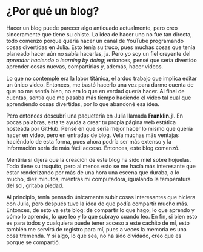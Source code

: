 # ¿Por qué un blog?

Hacer un blog puede parecer algo anticuado actualmente, pero creo sinceramente que tiene su chiste. La idea de hacer uno no fue tan directa, todo comenzó porque quería hacer un canal de YouTube programando cosas divertidas en Julia. Esto tenía su truco, pues muchas cosas que tenía planeado hacer aún no sabía hacerlas, ja. Pero yo soy un fiel creyente del _aprender haciendo_ o _learning by doing_; entonces, pensé que sería divertido aprender cosas nuevas, compartirlas y, además, hacer videos.

Lo que no contemplé era la labor titánica, el arduo trabajo que implica editar un único video. Entonces, me bastó hacerlo una vez para darme cuenta de que no me sentía bien, no era lo que en verdad quería hacer. Al final de cuentas, sentía que me pasaba más tiempo haciendo el video tal cual que aprendiendo cosas divertidas, por lo que abandoné esa idea.  

Pero entonces descubrí una paquetería en Julia llamada **Franklin.jl**. En pocas palabras, esta te ayuda a crear tu propia página web estática hosteada por GitHub. Pensé en que sería mejor hacer lo mismo que quería hacer en video, pero en entradas de blog. Veía muchas más ventajas haciéndolo de esta forma, pues ahora podría ser más extenso y la información sería de más fácil acceso. Entonces, este blog comenzó.  

Mentiría si dijera que la creación de este blog ha sido miel sobre hojuelas. Todo tiene su truquito, pero al menos esto se me hacía más interesante que estar renderizando por más de una hora una escena que duraba, a lo mucho, diez minutos, mientras mi computadora, igualando la temperatura del sol, gritaba piedad.  

Al principio, tenía pensado únicamente subir cosas interesantes que hiciera con Julia, pero después tuve la idea de que podía compartir mucho más. Entonces, de esto va este blog: de compartir lo que hago, lo que aprendo y cómo lo aprendo, lo que leo y lo que subrayo cuando leo. En fin, si bien esto es para todos y cualquiera puede tener acceso a este cachito de mí, esto también me servirá de registro para mí, pues a veces la memoria es una cosa tremenda. Y si algo, lo que sea, no ha sido olvidado, creo que es porque se compartió.  
